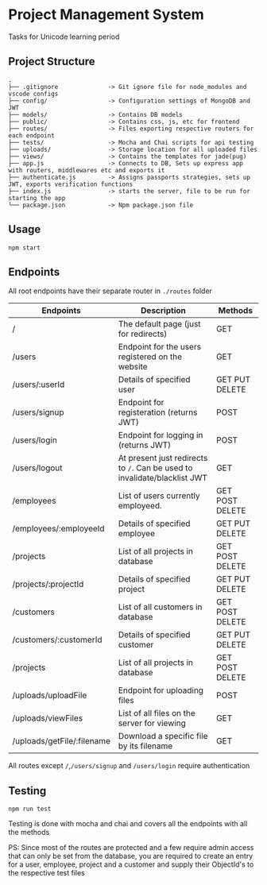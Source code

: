 # Project Management System

Tasks for Unicode learning period

## Project Structure

```
.
├── .gitignore              -> Git ignore file for node_modules and vscode configs
├── config/                 -> Configuration settings of MongoDB and JWT
├── models/                 -> Contains DB models
├── public/                 -> Contains css, js, etc for frontend
├── routes/                 -> Files exporting respective routers for each endpoint
├── tests/                  -> Mocha and Chai scripts for api testing
├── uploads/                -> Storage location for all uploaded files
├── views/                  -> Contains the templates for jade(pug)
├── app.js                  -> Connects to DB, Sets up express app with routers, middlewares etc and exports it
├── authenticate.js         -> Assigns passports strategies, sets up JWT, exports verification functions
├── index.js                -> starts the server, file to be run for starting the app
└── package.json            -> Npm package.json file
```

## Usage

```
npm start
```

## Endpoints

All root endpoints have their separate router in `./routes` folder

| Endpoints                  | Description                                                               | Methods         |
| -------------------------- | ------------------------------------------------------------------------- | --------------- |
| /                          | The default page (just for redirects)                                     | GET             |
| /users                     | Endpoint for the users registered on the website                          | GET             |
| /users/:userId             | Details of specified user                                                 | GET PUT DELETE  |
| /users/signup              | Endpoint for registeration (returns JWT)                                  | POST            |
| /users/login               | Endpoint for logging in (returns JWT)                                     | POST            |
| /users/logout              | At present just redirects to `/`. Can be used to invalidate/blacklist JWT | GET             |
| /employees                 | List of users currently employeed.                                        | GET POST DELETE |
| /employees/:employeeId     | Details of specified employee                                             | GET PUT DELETE  |
| /projects                  | List of all projects in database                                          | GET POST DELETE |
| /projects/:projectId       | Details of specified project                                              | GET PUT DELETE  |
| /customers                 | List of all customers in database                                         | GET POST DELETE |
| /customers/:customerId     | Details of specified customer                                             | GET PUT DELETE  |
| /projects                  | List of all projects in database                                          | GET POST DELETE |
| /uploads/uploadFile        | Endpoint for uploading files                                              | POST            |
| /uploads/viewFiles         | List of all files on the server for viewing                               | GET             |
| /uploads/getFile/:filename | Download a specific file by its filename                                  | GET             |

All routes except `/`,`/users/signup` and `/users/login` require authentication

## Testing

```
npm run test
```

Testing is done with mocha and chai and covers all the endpoints with all the methods

PS: Since most of the routes are protected and a few require admin access that can only be set from the database, you are required to create an entry for a user, employee, project and a customer and supply their ObjectId's to the respective test files
